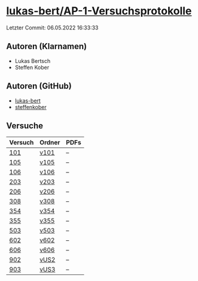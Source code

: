 # [lukas-bert/AP-1-Versuchsprotokolle](https://github.com/lukas-bert/AP-1-Versuchsprotokolle)

Letzter Commit: 06.05.2022 16:33:33

## Autoren (Klarnamen)
- Lukas Bertsch
- Steffen Kober

## Autoren (GitHub)
- [lukas-bert](https://github.com/lukas-bert)
- [steffenkober](https://github.com/steffenkober)

## Versuche

|        Versuch         |                                   Ordner                                   |PDFs|
|------------------------|----------------------------------------------------------------------------|----|
|[101](../../versuch/101)|[v101](https://github.com/lukas-bert/AP-1-Versuchsprotokolle/tree/main/v101)|–   |
|[105](../../versuch/105)|[v105](https://github.com/lukas-bert/AP-1-Versuchsprotokolle/tree/main/v105)|–   |
|[106](../../versuch/106)|[v106](https://github.com/lukas-bert/AP-1-Versuchsprotokolle/tree/main/v106)|–   |
|[203](../../versuch/203)|[v203](https://github.com/lukas-bert/AP-1-Versuchsprotokolle/tree/main/v203)|–   |
|[206](../../versuch/206)|[v206](https://github.com/lukas-bert/AP-1-Versuchsprotokolle/tree/main/v206)|–   |
|[308](../../versuch/308)|[v308](https://github.com/lukas-bert/AP-1-Versuchsprotokolle/tree/main/v308)|–   |
|[354](../../versuch/354)|[v354](https://github.com/lukas-bert/AP-1-Versuchsprotokolle/tree/main/v354)|–   |
|[355](../../versuch/355)|[v355](https://github.com/lukas-bert/AP-1-Versuchsprotokolle/tree/main/v355)|–   |
|[503](../../versuch/503)|[v503](https://github.com/lukas-bert/AP-1-Versuchsprotokolle/tree/main/v503)|–   |
|[602](../../versuch/602)|[v602](https://github.com/lukas-bert/AP-1-Versuchsprotokolle/tree/main/v602)|–   |
|[606](../../versuch/606)|[v606](https://github.com/lukas-bert/AP-1-Versuchsprotokolle/tree/main/v606)|–   |
|[902](../../versuch/902)|[vUS2](https://github.com/lukas-bert/AP-1-Versuchsprotokolle/tree/main/vUS2)|–   |
|[903](../../versuch/903)|[vUS3](https://github.com/lukas-bert/AP-1-Versuchsprotokolle/tree/main/vUS3)|–   |

